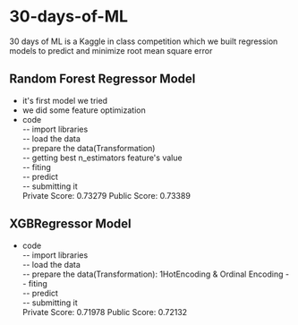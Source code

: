 # 30-days-of-ML
30 days of ML is a Kaggle in class competition which we built regression models to predict and minimize root mean square error       
## Random Forest Regressor Model 
- it's first model we tried 
- we did some feature optimization
- code  
-- import libraries  
-- load the data  
-- prepare the data(Transformation)  
-- getting best n_estimators feature's value  
-- fiting  
-- predict  
-- submitting it  
Private Score: 0.73279
Public Score: 0.73389

## XGBRegressor Model 
- code  
-- import libraries  
-- load the data  
-- prepare the data(Transformation): 1HotEncoding & Ordinal Encoding
-- fiting  
-- predict  
-- submitting it  
Private Score: 0.71978
Public Score: 0.72132
